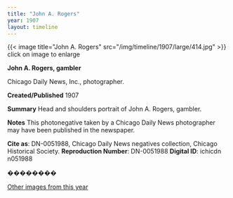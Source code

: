 ```yaml
---
title: "John A. Rogers"
year: 1907
layout: timeline
---
```


{{< image title="John A. Rogers" src="/img/timeline/1907/large/414.jpg" >}}
click on image to enlarge

**__John A. Rogers, gambler__**

Chicago Daily News, Inc., photographer.

**Created/Published**
1907

**Summary**
Head and shoulders portrait of John A. Rogers, gambler.

**Notes**
This photonegative taken by a Chicago Daily News photographer may have been published in the newspaper.

__Cite as__: DN-0051988, Chicago Daily News negatives collection, Chicago Historical Society.
__Reproduction Number__: DN-0051988
__Digital ID__: ichicdn n051988

��������   

[Other images from this year](/historical/timeline/1907)